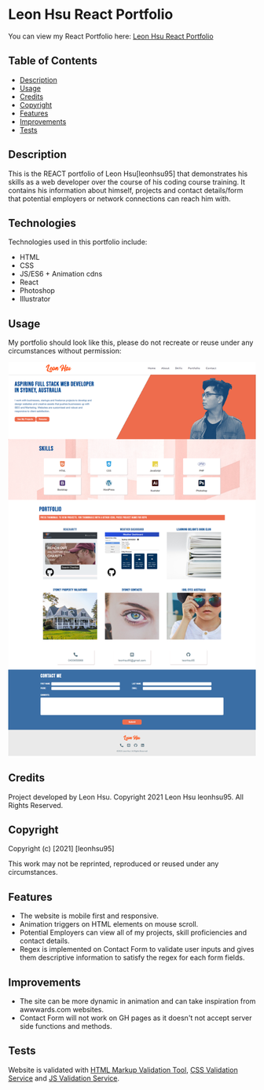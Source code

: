 # Leon Hsu React Portfolio

You can view my React Portfolio here: [Leon Hsu React Portfolio](https://leonhsu95.github.io/leonhsu95-react-portfolio/)

## Table of Contents

- [Description](#description)
- [Usage](#usage)
- [Credits](#credits)
- [Copyright](#copyright)
- [Features](#features)
- [Improvements](#improvements)
- [Tests](#tests)


## Description

This is the REACT portfolio of Leon Hsu[leonhsu95] that demonstrates his skills as a web developer over the course of his coding course training. 
It contains his information about himself, projects and contact details/form that potential employers or network connections can reach him with.


## Technologies

Technologies used in this portfolio include:
 * HTML
 * CSS
 * JS/ES6 + Animation cdns
 * React
 * Photoshop
 * Illustrator


## Usage

My portfolio should look like this, please do not recreate or reuse under any circumstances without permission:

 ![Portfolio Screenshot](/assets/screenshots/screenshot.png)

## Credits

Project developed by Leon Hsu. Copyright 2021 Leon Hsu leonhsu95. All Rights Reserved.

## Copyright

Copyright (c) [2021] [leonhsu95]

This work may not be reprinted, reproduced or reused under any circumstances.

## Features

- The website is mobile first and responsive.
- Animation triggers on HTML elements on mouse scroll.
- Potential Employers can view all of my projects, skill proficiencies and contact details.
- Regex is implemented on Contact Form to validate user inputs and gives them descriptive information to satisfy the regex for each form fields.

## Improvements
- The site can be more dynamic in animation and can take inspiration from awwwards.com websites.
- Contact Form will not work on GH pages as it doesn't not accept server side functions and methods.


## Tests

Website is validated with [HTML Markup Validation Tool](https://validator.w3.org/), [CSS Validation Service](https://jigsaw.w3.org/css-validator/) and [JS Validation Service](https://jshint.com/).
